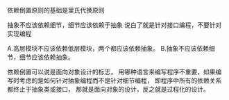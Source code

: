 依赖倒置原则的基础是里氏代换原则

抽象不应该依赖细节，细节应该依赖于抽象
说白了就是针对接口编程，不要针对实现编程

A.高层模块不应该依赖低层模块，两个都应该依赖抽象。
B.抽象不应该依赖细节，细节应该依赖抽象。

依赖倒置可以说是面向对象设计的标志，
用哪种语言来编写程序不重要，如果编写时考虑的是如何针对抽象编程而不是针对细节编程，
即程序中所有的依赖关系都终止于抽象类或接口，
那就是面向对象的设计，反之就是过程化的设计。